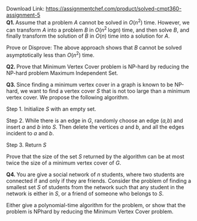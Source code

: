 Download Link: https://assignmentchef.com/product/solved-cmpt360-assignment-5
<br>
<strong>Q1. </strong>Assume that a problem <em>A </em>cannot be solved in <em>O</em>(<em>n</em><sup>2</sup>) time. However, we can transform <em>A </em>into a problem <em>B </em>in <em>O</em>(<em>n</em><sup>2 </sup>log<em>n</em>) time, and then solve <em>B</em>, and finally transform the solution of <em>B </em>in <em>O</em>(<em>n</em>) time into a solution for <em>A</em>.

Prove or Disprove: The above approach shows that <em>B </em>cannot be solved asymptotically less than <em>O</em>(<em>n</em><sup>2</sup>) time.

<strong>Q2. </strong>Prove that Minimum Vertex Cover problem is NP-hard by reducing the NP-hard problem Maximum Independent Set.

<strong>Q3. </strong>Since finding a minimum vertex cover in a graph is known to be NP-hard, we want to find a vertex cover <em>S </em>that is not too large than a minimum vertex cover. We propose the following algorithm.

Step 1. Initialize <em>S </em>with an empty set.

Step 2. While there is an edge in <em>G</em>, randomly choose an edge (<em>a,b</em>) and insert <em>a </em>and <em>b </em>into <em>S</em>. Then delete the vertices <em>a </em>and <em>b</em>, and all the edges incident to <em>a </em>and <em>b</em>.

Step 3. Return <em>S</em>

Prove that the size of the set <em>S </em>returned by the algorithm can be at most twice the size of a minimum vertex cover of <em>G</em>.

<strong>Q4. </strong>You are give a social network of <em>n </em>students, where two students are connected if and only if they are friends. Consider the problem of finding a smallest set <em>S </em>of students from the network such that any student in the network is either in <em>S</em>, or a friend of someone who belongs to <em>S</em>.

Either give a polynomial-time algorithm for the problem, or show that the problem is NPhard by reducing the Minimum Vertex Cover problem.